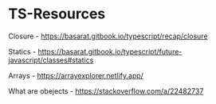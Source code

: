 # TS-Resources

Closure - https://basarat.gitbook.io/typescript/recap/closure

Statics - https://basarat.gitbook.io/typescript/future-javascript/classes#statics

Arrays - https://arrayexplorer.netlify.app/

What are obejects - https://stackoverflow.com/a/22482737
